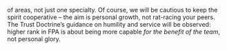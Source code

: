 of areas, not just one specialty. Of course, we will be cautious to keep the spirit cooperative – the aim is personal growth, not rat-racing your peers. The Trust Doctrine’s guidance on humility and service will be observed: higher rank in FPA is about being more capable _for the benefit of the team_, not personal glory.